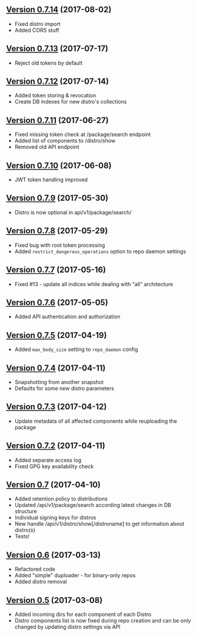 ## [Version 0.7.14](https://github.com/beebeeep/cacus/tree/v0.7.14) (2017-08-02)
  * Fixed distro import
  * Added CORS stuff

## [Version 0.7.13](https://github.com/beebeeep/cacus/tree/v0.7.13) (2017-07-17)
  * Reject old tokens by default

## [Version 0.7.12](https://github.com/beebeeep/cacus/tree/v0.7.12) (2017-07-14)
  * Added token storing & revocation
  * Create DB indexes for new distro's collections

## [Version 0.7.11](https://github.com/beebeeep/cacus/tree/v0.7.11) (2017-06-27)
  * Fixed missing token check at /package/search endpoint
  * Added list of components to /distro/show
  * Removed old API endpoint

## [Version 0.7.10](https://github.com/beebeeep/cacus/tree/v0.7.10) (2017-06-08)
  * JWT token handling improved

## [Version 0.7.9](https://github.com/beebeeep/cacus/tree/v0.7.9) (2017-05-30)
  * Distro is now optional in api/v1/package/search/

## [Version 0.7.8](https://github.com/beebeeep/cacus/tree/v0.7.8) (2017-05-29)
  * Fixed bug with root token processing
  * Added `restrict_dangerous_operations` option to repo daemon settings

## [Version 0.7.7](https://github.com/beebeeep/cacus/tree/v0.7.7) (2017-05-16)
  * Fixed #13 - update all indices while dealing with "all" architecture

## [Version 0.7.6](https://github.com/beebeeep/cacus/tree/v0.7.6) (2017-05-05)
  * Added API authentication and authorization

## [Version 0.7.5](https://github.com/beebeeep/cacus/tree/v0.7.5) (2017-04-19)
  * Added `max_body_size` setting to `repo_daemon` config

## [Version 0.7.4](https://github.com/beebeeep/cacus/tree/v0.7.4) (2017-04-11)
  * Snapshotting from another snapshot
  * Defaults for some new distro parameters

## [Version 0.7.3](https://github.com/beebeeep/cacus/tree/v0.7.3) (2017-04-12)
  * Update metadata of all affected components while reuploading the package

## [Version 0.7.2](https://github.com/beebeeep/cacus/tree/v0.7.2) (2017-04-11)
  * Added separate access log
  * Fixed GPG key availability check

## [Version 0.7](https://github.com/beebeeep/cacus/tree/v0.7) (2017-04-10)
  * Added retention policy to distributions
  * Updated /api/v1/package/search according latest changes in DB structure
  * Individual signing keys for distros
  * New handle /api/v1/distro/show[/distroname] to get information about
    distro(s)
  * Tests!

## [Version 0.6](https://github.com/beebeeep/cacus/tree/v0.6) (2017-03-13)
  * Refactored code
  * Added "simple" duploader - for binary-only repos
  * Added distro removal

## [Version 0.5](https://github.com/beebeeep/cacus/tree/v0.5) (2017-03-08)
  * Added incoming dirs for each component of each Distro
  * Distro components list is now fixed during repo creation and can be only
    changed by updating distro settings via API
